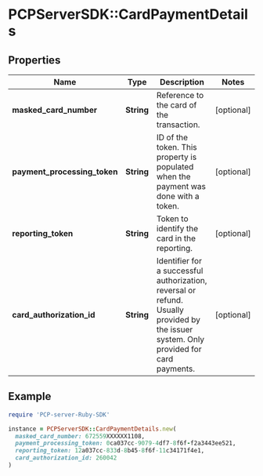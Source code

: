 # PCPServerSDK::CardPaymentDetails

## Properties

| Name | Type | Description | Notes |
| ---- | ---- | ----------- | ----- |
| **masked_card_number** | **String** | Reference to the card of the transaction. | [optional] |
| **payment_processing_token** | **String** | ID of the token. This property is populated when the payment was done with a token. | [optional] |
| **reporting_token** | **String** | Token to identify the card in the reporting. | [optional] |
| **card_authorization_id** | **String** | Identifier for a successful authorization, reversal or refund. Usually provided by the issuer system. Only provided for card payments.  | [optional] |

## Example

```ruby
require 'PCP-server-Ruby-SDK'

instance = PCPServerSDK::CardPaymentDetails.new(
  masked_card_number: 672559XXXXXX1108,
  payment_processing_token: 0ca037cc-9079-4df7-8f6f-f2a3443ee521,
  reporting_token: 12a037cc-833d-8b45-8f6f-11c34171f4e1,
  card_authorization_id: 260042
)
```

